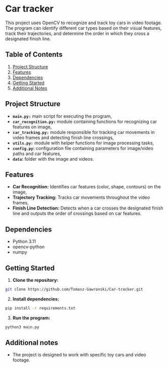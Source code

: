 # Car tracker

This project uses OpenCV to recognize and track toy cars in video footage. The program can identify different car types based on their visual features, track their trajectories, and determine the order in which they cross a designated finish line.

## Table of Contents
1. [Project Structure](#project-structure)
2. [Features](#features)
3. [Dependencies](#dependencies)
4. [Getting Started](#getting-started)
5. [Additional Notes](#additional-notes)

## Project Structure

* **`main.py:`** main script for executing the program,
* **`car_recognition.py:`** module containing functions for recognizing car features on image,
* **`car_tracking.py:`** module responsible for tracking car movements in video frames and detecting finish line crossings,
* **`utils.py:`** module with helper functions for image processing tasks,
* **`config.py`:** configuration file containing parameters for image/video paths and car features,
* **`data`:** folder with the image and videos.

## Features

* **Car Recognition:** Identifies car features (color, shape, contours) on the image,
* **Trajectory Tracking:** Tracks car movements throughout the video frames,
* **Finish Line Detection:** Detects when a car crosses the designated finish line and outputs the order of crossings based on car features.

## Dependencies
* Python 3.11
* opencv-python
* numpy


## Getting Started
1. **Clone the repository:**
```bash
git clone https://github.com/Tomasz-Gawronski/Car-tracker.git
```
2. **Install dependencies:**
```bash
pip install -r requirements.txt
```
3. **Run the program:**
```bash
python3 main.py
```

## Additional notes
* The project is designed to work with specific toy cars and video footage. 

